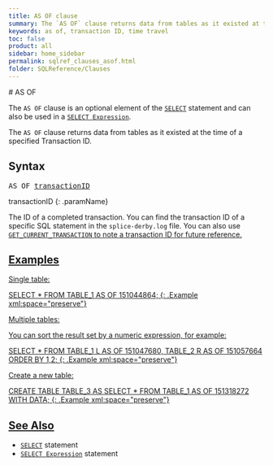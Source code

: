 ```yaml
---
title: AS OF clause
summary: The `AS OF` clause returns data from tables as it existed at the time of a specified Transaction ID.
keywords: as of, transaction ID, time travel
toc: false
product: all
sidebar: home_sidebar
permalink: sqlref_clauses_asof.html
folder: SQLReference/Clauses
---
```

<section>
<div class="TopicContent" data-swiftype-index="true" markdown="1">
# AS OF

The `AS OF` clause is an optional element of the [`SELECT`](sqlref_statements_select.html) statement and can also be used in a [`SELECT Expression`](sqlref_expressions_select.html).

The `AS OF` clause returns data from tables as it existed at the time of a specified Transaction ID.

## Syntax

<div class="fcnWrapperWide"><pre class="FcnSyntax">
AS OF <a href="sqlref_identifiers_types.html#ColumnName">transactionID</a>
</div>
<div class="paramList" markdown="1">

transactionID
{: .paramName}

The ID of a completed transaction. You can find the transaction ID of a specific SQL statement in the `splice-derby.log` file. You can also use <a href="sqlref_sysprocs_getcurrenttransaction.html"><code>GET_CURRENT_TRANSACTION</code> to note a transaction ID for future reference.

## Examples

Single table:

<div class="preWrapper" markdown="1">
    SELECT * FROM TABLE_1 AS OF 151044864;
{: .Example xml:space="preserve"}

</div>


Multiple tables:

You can sort the result set by a numeric expression, for example:

<div class="preWrapper" markdown="1">

  SELECT * FROM TABLE_1 L AS OF 151047680,
  TABLE_2 R AS OF 151057664
  ORDER BY 1,2;
{: .Example xml:space="preserve"}

</div>


Create a new table:

<div class="preWrapper" markdown="1">
  CREATE TABLE TABLE_3 AS
  SELECT * FROM TABLE_1 AS OF 151318272
  WITH DATA;
{: .Example xml:space="preserve"}

</div>

## See Also

* [`SELECT`](sqlref_statements_select.html) statement
* [`SELECT Expression`](sqlref_expressions_select.html) statement

</div>
</section>
